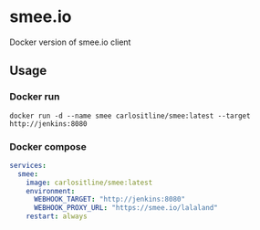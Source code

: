 # smee.io
Docker version of smee.io client


## Usage

### Docker run

```
docker run -d --name smee carlositline/smee:latest --target http://jenkins:8080
```

### Docker compose
```yaml
services:
  smee:
    image: carlositline/smee:latest
    environment: 
      WEBHOOK_TARGET: "http://jenkins:8080"
      WEBHOOK_PROXY_URL: "https://smee.io/lalaland"
    restart: always
```

